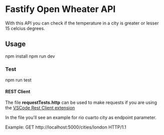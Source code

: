 # Fastify Open Wheater API

With this API you can check if the temperature in a city is greater or lesser 15 celcius degrees.

## Usage

npm install
npm run dev

### Test

npm run test

#### REST Client

The file **requestTests.http** can be used to make requests if you are using the [VSCode Rest Client extension](https://marketplace.visualstudio.com/items?itemName=humao.rest-client)

In the file you'll see an example for rio cuarto city as endpoint parameter.

Example:
GET http://localhost:5000/cities/london HTTP/1.1
